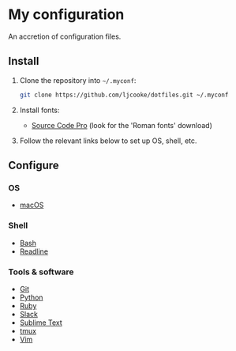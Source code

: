 # My configuration

An accretion of configuration files.

## Install

 1. Clone the repository into `~/.myconf`:

    ```sh
    git clone https://github.com/ljcooke/dotfiles.git ~/.myconf
    ```

 1. Install fonts:

    - [Source Code Pro](https://github.com/adobe-fonts/source-code-pro/releases)
      (look for the 'Roman fonts' download)

 1. Follow the relevant links below to set up OS, shell, etc.

## Configure

### OS

  - [macOS](macos/README.md)

### Shell

  - [Bash](bash/README.md)
  - [Readline](readline/README.md)

### Tools & software

  - [Git](git/README.md)
  - [Python](python/README.md)
  - [Ruby](ruby/README.md)
  - [Slack](misc/Slack.md)
  - [Sublime Text](sublime/README.md)
  - [tmux](tmux/README.md)
  - [Vim](vim/README.md)
